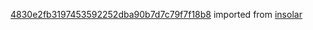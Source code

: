 [4830e2fb3197453592252dba90b7d7c79f7f18b8](https://github.com/insolar/insolar/commit/4830e2fb3197453592252dba90b7d7c79f7f18b8) imported from [insolar](https://github.com/insolar/insolar)
